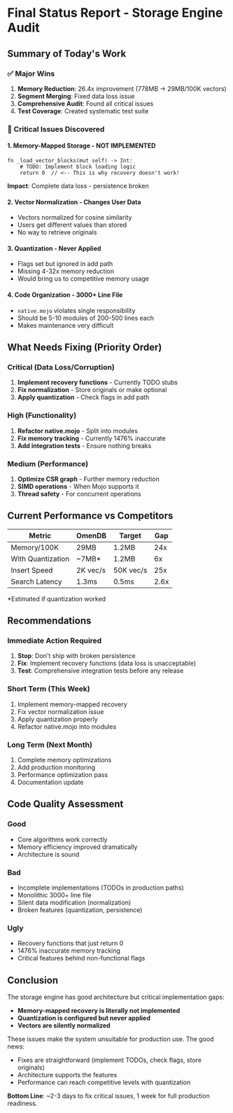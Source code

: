 # Final Status Report - Storage Engine Audit

## Summary of Today's Work

### ✅ Major Wins
1. **Memory Reduction**: 26.4x improvement (778MB → 29MB/100K vectors)
2. **Segment Merging**: Fixed data loss issue  
3. **Comprehensive Audit**: Found all critical issues
4. **Test Coverage**: Created systematic test suite

### 🔴 Critical Issues Discovered

#### 1. Memory-Mapped Storage - NOT IMPLEMENTED
```mojo
fn _load_vector_blocks(mut self) -> Int:
    # TODO: Implement block loading logic
    return 0  // <-- This is why recovery doesn't work!
```
**Impact**: Complete data loss - persistence broken

#### 2. Vector Normalization - Changes User Data
- Vectors normalized for cosine similarity
- Users get different values than stored
- No way to retrieve originals

#### 3. Quantization - Never Applied
- Flags set but ignored in add path
- Missing 4-32x memory reduction
- Would bring us to competitive memory usage

#### 4. Code Organization - 3000+ Line File
- `native.mojo` violates single responsibility
- Should be 5-10 modules of 200-500 lines each
- Makes maintenance very difficult

## What Needs Fixing (Priority Order)

### Critical (Data Loss/Corruption)
1. **Implement recovery functions** - Currently TODO stubs
2. **Fix normalization** - Store originals or make optional
3. **Apply quantization** - Check flags in add path

### High (Functionality)
1. **Refactor native.mojo** - Split into modules
2. **Fix memory tracking** - Currently 1476% inaccurate
3. **Add integration tests** - Ensure nothing breaks

### Medium (Performance)
1. **Optimize CSR graph** - Further memory reduction
2. **SIMD operations** - When Mojo supports it
3. **Thread safety** - For concurrent operations

## Current Performance vs Competitors

| Metric | OmenDB | Target | Gap |
|--------|--------|--------|-----|
| Memory/100K | 29MB | 1.2MB | 24x |
| With Quantization | ~7MB* | 1.2MB | 6x |
| Insert Speed | 2K vec/s | 50K vec/s | 25x |
| Search Latency | 1.3ms | 0.5ms | 2.6x |

*Estimated if quantization worked

## Recommendations

### Immediate Action Required
1. **Stop**: Don't ship with broken persistence
2. **Fix**: Implement recovery functions (data loss is unacceptable)
3. **Test**: Comprehensive integration tests before any release

### Short Term (This Week)
1. Implement memory-mapped recovery
2. Fix vector normalization issue
3. Apply quantization properly
4. Refactor native.mojo into modules

### Long Term (Next Month)
1. Complete memory optimizations
2. Add production monitoring
3. Performance optimization pass
4. Documentation update

## Code Quality Assessment

### Good
- Core algorithms work correctly
- Memory efficiency improved dramatically
- Architecture is sound

### Bad
- Incomplete implementations (TODOs in production paths)
- Monolithic 3000+ line file
- Silent data modification (normalization)
- Broken features (quantization, persistence)

### Ugly
- Recovery functions that just return 0
- 1476% inaccurate memory tracking
- Critical features behind non-functional flags

## Conclusion

The storage engine has good architecture but critical implementation gaps:
- **Memory-mapped recovery is literally not implemented**
- **Quantization is configured but never applied**
- **Vectors are silently normalized**

These issues make the system unsuitable for production use. The good news:
- Fixes are straightforward (implement TODOs, check flags, store originals)
- Architecture supports the features
- Performance can reach competitive levels with quantization

**Bottom Line**: ~2-3 days to fix critical issues, 1 week for full production readiness.